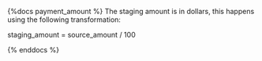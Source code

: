 {%docs payment_amount %}
The staging amount is in dollars, this happens using the following transformation:

staging_amount = source_amount / 100

{% enddocs %}